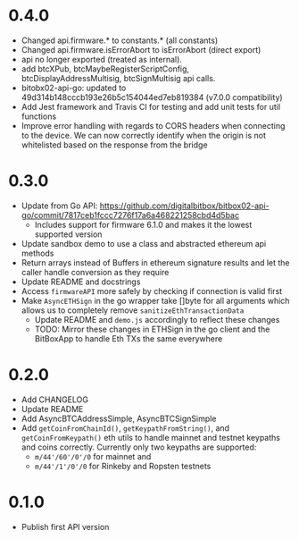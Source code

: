 # 0.4.0
- Changed api.firmware.* to constants.* (all constants)
- Changed api.firmware.isErrorAbort to isErrorAbort (direct export)
- api no longer exported (treated as internal).
- add btcXPub, btcMaybeRegisterScriptConfig, btcDisplayAddressMultisig, btcSignMultisig api calls.
- bitobx02-api-go: updated to 49d314b148cccb193e26b5c154044ed7eb819384 (v7.0.0 compatibility)
- Add Jest framework and Travis CI for testing and add unit tests for util functions
- Improve error handling with regards to CORS headers when connecting to the device. We can now correctly identify when the origin is not whitelisted based on the response from the bridge

# 0.3.0
- Update from Go API: https://github.com/digitalbitbox/bitbox02-api-go/commit/7817ceb1fccc7276f17a6a468221258cbd4d5bac
    - Includes support for firmware 6.1.0 and makes it the lowest supported version
- Update sandbox demo to use a class and abstracted ethereum api methods
- Return arrays instead of Buffers in ethereum signature results and let the caller handle conversion as they require
- Update README and docstrings
- Access `firmwareAPI` more safely by checking if connection is valid first
- Make `AsyncETHSign` in the go wrapper take []byte for all arguments which allows us to completely remove `sanitizeEthTransactionData`
    - Update README and `demo.js` accordingly to reflect these changes
    - TODO: Mirror these changes in ETHSign in the go client and the BitBoxApp to handle Eth TXs the same everywhere

# 0.2.0

- Add CHANGELOG
- Update README
- Add AsyncBTCAddressSimple, AsyncBTCSignSimple
- Add `getCoinFromChainId()`, `getKeypathFromString()`, and `getCoinFromKeypath()` eth utils to handle mainnet and testnet keypaths and coins correctly. Currently only two keypaths are supported:
    - `m/44'/60'/0'/0` for mainnet and
    - `m/44'/1'/0'/0`  for Rinkeby and Ropsten testnets


# 0.1.0

- Publish first API version
